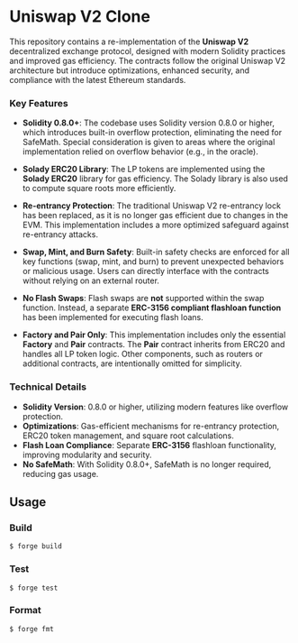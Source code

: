 # Uniswap V2 Clone

This repository contains a re-implementation of the **Uniswap V2** decentralized exchange protocol, designed with modern Solidity practices and improved gas efficiency. The contracts follow the original Uniswap V2 architecture but introduce optimizations, enhanced security, and compliance with the latest Ethereum standards.

### Key Features

- **Solidity 0.8.0+**: The codebase uses Solidity version 0.8.0 or higher, which introduces built-in overflow protection, eliminating the need for SafeMath. Special consideration is given to areas where the original implementation relied on overflow behavior (e.g., in the oracle).
  
- **Solady ERC20 Library**: The LP tokens are implemented using the **Solady ERC20** library for gas efficiency. The Solady library is also used to compute square roots more efficiently.

- **Re-entrancy Protection**: The traditional Uniswap V2 re-entrancy lock has been replaced, as it is no longer gas efficient due to changes in the EVM. This implementation includes a more optimized safeguard against re-entrancy attacks.

- **Swap, Mint, and Burn Safety**: Built-in safety checks are enforced for all key functions (swap, mint, and burn) to prevent unexpected behaviors or malicious usage. Users can directly interface with the contracts without relying on an external router.

- **No Flash Swaps**: Flash swaps are **not** supported within the swap function. Instead, a separate **ERC-3156 compliant flashloan function** has been implemented for executing flash loans.

- **Factory and Pair Only**: This implementation includes only the essential **Factory** and **Pair** contracts. The **Pair** contract inherits from ERC20 and handles all LP token logic. Other components, such as routers or additional contracts, are intentionally omitted for simplicity.

### Technical Details

- **Solidity Version**: 0.8.0 or higher, utilizing modern features like overflow protection.
- **Optimizations**: Gas-efficient mechanisms for re-entrancy protection, ERC20 token management, and square root calculations.
- **Flash Loan Compliance**: Separate **ERC-3156** flashloan functionality, improving modularity and security.
- **No SafeMath**: With Solidity 0.8.0+, SafeMath is no longer required, reducing gas usage.

## Usage

### Build

```shell
$ forge build
```

### Test

```shell
$ forge test
```

### Format

```shell
$ forge fmt
```
